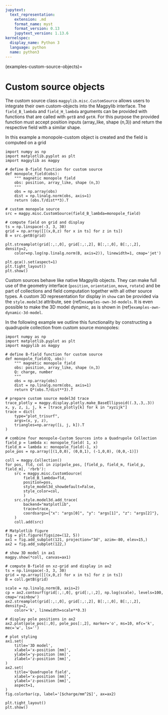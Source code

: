 ```yaml
---
jupytext:
  text_representation:
    extension: .md
    format_name: myst
    format_version: 0.13
    jupytext_version: 1.13.6
kernelspec:
  display_name: Python 3
  language: python
  name: python3
---
```


(examples-custom-source-objects)=
# Custom source objects

The custom source class `magpylib.misc.CustomSource` allows users to integrate their own custom-objects into the Magpylib interface. The `field_B_lambda` and `field_H_lambda` arguments can be provided with functions that are called with `getB` and `getH`. For this purpose the provided function must accept position inputs (array_like, shape (n,3)) and return the respective field with a similar shape.

In this example a monopole-custom object is created and the field is computed on a grid

```{code-cell} ipython3
import numpy as np
import matplotlib.pyplot as plt
import magpylib as magpy

# define B-field function for custom source
def monopole_field(obs):
    """ magnetic monopole field
    obs: position, array_like, shape (n,3)
    """
    obs = np.array(obs)
    dist = np.linalg.norm(obs, axis=1)
    return (obs.T/dist**3).T

# custom monopole source
src = magpy.misc.CustomSource(field_B_lambda=monopole_field)

# compute field on grid and display
ts = np.linspace(-3, 3, 30)
grid = np.array([[(x,0,z) for x in ts] for z in ts])
B = src.getB(grid)

plt.streamplot(grid[:,:,0], grid[:,:,2], B[:,:,0], B[:,:,2], density=2,
    color=np.log(np.linalg.norm(B, axis=2)), linewidth=1, cmap='jet')

plt.gca().set(aspect=1)
plt.tight_layout()
plt.show()
```

Custom sources behave like native Magpylib objects. They can make full use of the geometry interface (`position`, `orientation`, `move`, `rotate`) and be part of collections and field computation together with all other source types. A custom 3D representation for display in `show` can be provided via the `style.model3d` attribute, see {ref}`examples-own-3d-models`. It is even possible to make the 3D model dynamic, as is shown in {ref}`examples-own-dynamic-3d-model`.

In the following example we outline this functionality by constructing a quadrupole collection from custom source monopoles:

```{code-cell} ipython3
import numpy as np
import matplotlib.pyplot as plt
import magpylib as magpy

# define B-field function for custom source
def monopole_field(Q, obs):
    """ magnetic monopole field
    obs: position, array_like, shape (n,3)
    Q: charge, number
    """
    obs = np.array(obs)
    dist = np.linalg.norm(obs, axis=1)
    return Q*(obs.T/dist**3).T

# prepare custom source model3d trace
trace_plotly = magpy.display.plotly.make_BaseEllipsoid((.3,.3,.3))
x, y, z, i, j, k = [trace_plotly[k] for k in "xyzijk"]
trace = dict(
    type="plot_trisurf",
    args=(x, y, z),
    triangles=np.array([i, j, k]).T
)

# combine four monopole-Custom Sources into a Quadrupole Collection
field_p = lambda x: monopole_field( 1, x)
field_m = lambda x: monopole_field(-1, x)
pole_pos = np.array([(1,0,0), (0,0,1), (-1,0,0), (0,0,-1)])

coll = magpy.Collection()
for pos, fld, col in zip(pole_pos, [field_p, field_m, field_p, field_m], 'rbrb'):
    src = magpy.misc.CustomSource(
        field_B_lambda=fld,
        position=pos,
        style_model3d_showdefault=False,
        style_color=col,
        )
    src.style.model3d.add_trace(
        backend="matplotlib",
        trace=trace,
        coordsargs={"x": "args[0]", "y": "args[1]", "z": "args[2]"},
    )
    coll.add(src)

# Matplotlib figure
fig = plt.figure(figsize=(12, 5))
ax1 = fig.add_subplot(121, projection="3d", azim=-80, elev=15,)
ax2 = fig.add_subplot(122,)

# show 3D model in ax1
magpy.show(*coll, canvas=ax1)

# compute B-field on xz-grid and display in ax2
ts = np.linspace(-3, 3, 30)
grid = np.array([[(x,0,z) for x in ts] for z in ts])
B = coll.getB(grid)

scale = np.linalg.norm(B, axis=2)
cp = ax2.contourf(grid[:,:,0], grid[:,:,2], np.log(scale), levels=100, cmap='rainbow')
ax2.streamplot(grid[:,:,0], grid[:,:,2], B[:,:,0], B[:,:,2], density=2,
    color='k', linewidth=scale**0.3)

# display pole positions in ax2
ax2.plot(pole_pos[:,0], pole_pos[:,2], marker='o', ms=10, mfc='k', mec='w', ls='')

# plot styling
ax1.set(
    title='3D model',
    xlabel='x-position [mm]',
    ylabel='y-position [mm]',
    zlabel='z-position [mm]',
)
ax2.set(
    title='Quadrupole field',
    xlabel='x-position [mm]',
    ylabel='z-position [mm]',
    aspect=1,
)
fig.colorbar(cp, label='[$charge/mm^2$]', ax=ax2)

plt.tight_layout()
plt.show()
```